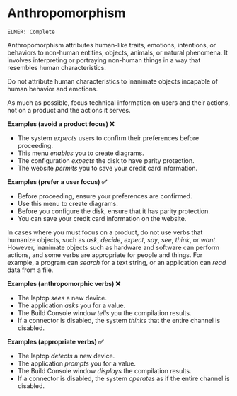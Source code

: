 # Anthropomorphism

<code>ELMER: Complete</code>

Anthropomorphism attributes human-like traits, emotions, intentions, or behaviors to non-human entities, objects, animals, or natural phenomena. It involves interpreting or portraying non-human things in a way that resembles human characteristics.

Do not attribute human characteristics to inanimate objects incapable of human behavior and emotions.

As much as possible, focus technical information on users and their actions, not on a product and the actions it serves.

**Examples (avoid a product focus) ❌**  
- The system *expects* users to confirm their preferences before proceeding.
- This menu *enables* you to create diagrams.
- The configuration *expects* the disk to have parity protection.
- The website *permits* you to save your credit card information.

**Examples (prefer a user focus) ✅**  
- Before proceeding, ensure your preferences are confirmed.
- Use this menu to create diagrams.
- Before you configure the disk, ensure that it has parity protection.
- You can save your credit card information on the website.

In cases where you must focus on a product, do not use verbs that humanize objects, such as *ask*, *decide*, *expect*, *say*, *see*, *think*, or *want*. However, inanimate objects such as hardware and software can perform actions, and some verbs are appropriate for people and things. For example, a program can *search* for a text string, or an application can *read* data from a file.

**Examples (anthropomorphic verbs) ❌**  
- The laptop *sees* a new device.
- The application *asks* you for a value.
- The Build Console window *tells* you the compilation results.
- If a connector is disabled, the system *thinks* that the entire channel is disabled.

**Examples (appropriate verbs) ✅**
- The laptop *detects* a new device.
- The application *prompts* you for a value.
- The Build Console window *displays* the compilation results.
- If a connector is disabled, the system *operates* as if the entire channel is disabled.
